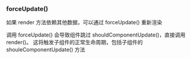 ### forceUpdate()

如果 render 方法依赖其他数据，可以通过 forceUpdate() 重新渲染

调用 forceUpdate() 会导致组件跳过 shouldComponentUpdate()，直接调用 render()。
这将触发子组件的正常生命周期，包括子组件的 shouleComponentUpdate() 方法